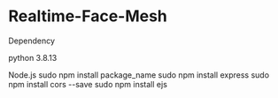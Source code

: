 # Realtime-Face-Mesh

Dependency

python 3.8.13

Node.js
sudo npm install package_name
    sudo npm install express
    sudo npm install cors --save
    sudo npm install ejs